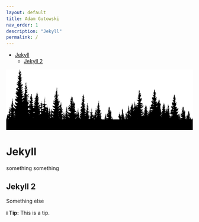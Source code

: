 ```yaml
---
layout: default
title: Adam Gutowski
nav_order: 1
description: "Jekyll"
permalink: /
---
```


- [Jekyll](#jekyll)
  - [Jekyll 2](#jekyll-2)

![las](/assets/images/las.png)

# Jekyll

something something

## Jekyll 2

Something else

**ℹ️ Tip:** This is a tip.